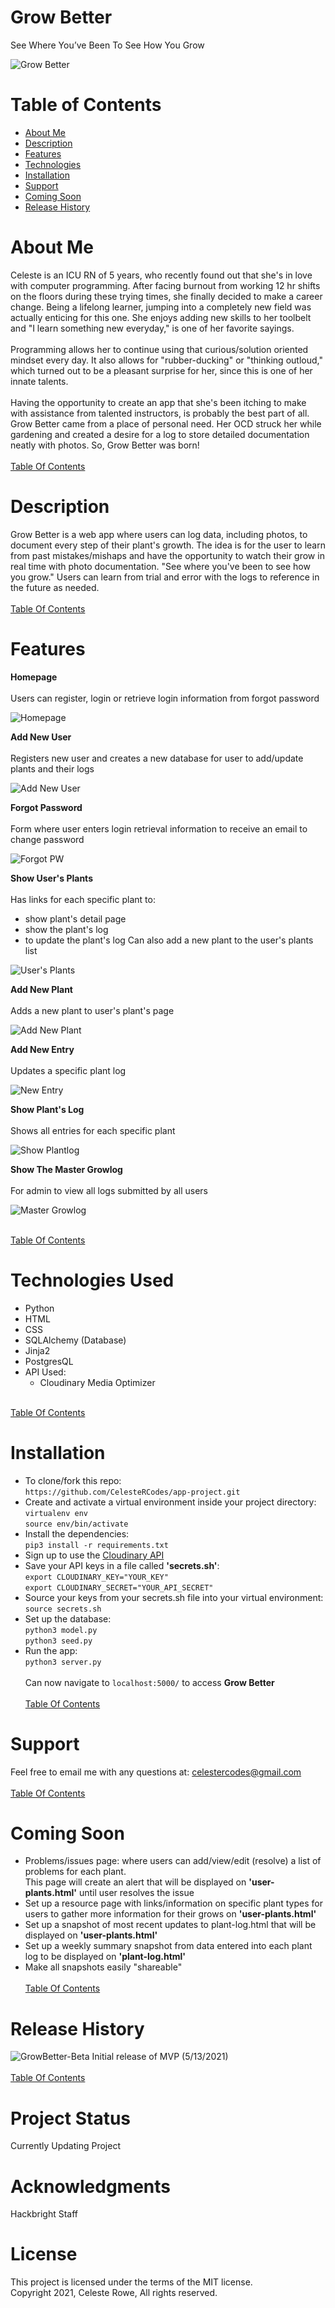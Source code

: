 

# Grow Better
See Where You’ve Been To See How You Grow <br>

![Grow Better](https://github.com/CelesteRCodes/app-project/blob/main/static/img/logo.jpg) 

# <a name="table-contents">
# Table of Contents
* [About Me](#about-me)
* [Description](#description)
* [Features](#features)
* [Technologies](#tech)
* [Installation](#install)
* [Support](#support)
* [Coming Soon](#comming-soon)
* [Release History](#release-history)


# <a name="about-me">
# About Me
Celeste is an ICU RN of 5 years, who recently found out that she's in love with computer programming. After facing burnout from working 12 hr shifts on the floors during these trying times, she finally decided to make a career change. Being a lifelong learner, jumping into a completely new field was actually enticing for this one. She enjoys adding new skills to her toolbelt and "I learn something new everyday," is one of her favorite sayings. <br><br>
Programming allows her to continue using that curious/solution oriented mindset every day. It also allows for "rubber-ducking" or "thinking outloud," which turned out to be a pleasant surprise for her, since this is one of her innate talents.<br><br>
Having the opportunity to create an app that she's been itching to make with assistance from talented instructors, is probably the best part of all. Grow Better came from a place of personal need. Her OCD struck her while gardening and created a desire for a log to store detailed documentation neatly with photos. So, Grow Better was born!  </a> <br><br>
[Table Of Contents](#table-contents)

# <a name="description">
# Description
Grow Better is a web app where users can log data, including photos, to document every step of their plant's growth. The idea is for the user to learn from past mistakes/mishaps and have the opportunity to watch their grow in real time with photo documentation. "See where you've been to see how you grow." Users can learn from trial and error with the logs to reference in the future as needed. 
</a><br><br>
[Table Of Contents](#table-contents)

# <a name="feautures">
# Features

**Homepage** <br><br>
Users can register, login or retrieve login information from forgot password 


![Homepage](https://github.com/CelesteRCodes/app-project/blob/main/static/img/printscreen/homepage.jpg)   

**Add New User** <br><br>
Registers new user and creates a new database for user to add/update plants and their logs 
 

![Add New User](https://github.com/CelesteRCodes/app-project/blob/main/static/img/printscreen/newuser.jpg) 

**Forgot Password** <br><br>
Form where user enters login retrieval information to receive an email to change password 


![Forgot PW](https://github.com/CelesteRCodes/app-project/blob/main/static/img/printscreen/forgotpw.jpg) 

**Show User's Plants** <br><br>
Has links for each specific plant to:
* show plant's detail page
* show the plant's log
* to update the plant's log
Can also add a new plant to the user's plants list 

![User's Plants](https://github.com/CelesteRCodes/app-project/blob/main/static/img/printscreen/userplants.jpg)

**Add New Plant** <br><br>
Adds a new plant to user's plant's page 
 

![Add New Plant](https://github.com/CelesteRCodes/app-project/blob/main/static/img/printscreen/newplant.jpg) 

**Add New Entry** <br><br>
Updates a specific plant log 


![New Entry](https://github.com/CelesteRCodes/app-project/blob/main/static/img/printscreen/newentry.jpg) 

**Show Plant's Log** <br><br>
Shows all entries for each specific plant 


![Show Plantlog](https://github.com/CelesteRCodes/app-project/blob/main/static/img/printscreen/plantlog.jpg) 

**Show The Master Growlog** <br><br>
For admin to view all logs submitted by all users 


![Master Growlog](https://github.com/CelesteRCodes/app-project/blob/main/static/img/printscreen/masterlog.jpg) 

</a><br>
[Table Of Contents](#table-contents)


# <a name="tech">
# Technologies Used
* Python
* HTML
* CSS
* SQLAlchemy (Database)
* Jinja2
* PostgresQL
* API Used:
    * Cloudinary Media Optimizer

</a><br>
[Table Of Contents](#table-contents)

# <a name="install">
# Installation
   * To clone/fork this repo: <br>
    `https://github.com/CelesteRCodes/app-project.git`
* Create and activate a virtual environment inside your project directory: <br>
        `virtualenv env` <br>
        `source env/bin/activate`
* Install the dependencies: <br>
        `pip3 install -r requirements.txt`
* Sign up to use the [Cloudinary API](https://cloudinary.com/?utm_source=google&utm_medium=cpc&utm_campaign=Abrand&utm_content=507572878502&utm_term=cloudinary%20api&gclid=Cj0KCQjwvr6EBhDOARIsAPpqUPFrfsru9mbQuY89JR800DOLyWVIOvPx-99ZvFboVEupJBZ3Br41S7AaAgzgEALw_wcB) 
* Save your API keys in a file called <strong>'secrets.sh'</strong>: <br>
        `export CLOUDINARY_KEY="YOUR_KEY"` <br>
        `export CLOUDINARY_SECRET="YOUR_API_SECRET"`
* Source your keys from your secrets.sh file into your virtual environment: <br>
        `source secrets.sh`
* Set up the database: <br>
        `python3 model.py` <br>
        `python3 seed.py`
* Run the app: <br>
        `python3 server.py`
        <br><br>
Can now navigate to `localhost:5000/` to access <strong>Grow Better</strong>
</a><br><br>
[Table Of Contents](#table-contents)


# <a name="support"> 
# Support
Feel free to email me with any questions at: celestercodes@gmail.com 
</a><br><br>
[Table Of Contents](#table-contents)

# <a name="coming-soon">
# Coming Soon
* Problems/issues page: where users can add/view/edit (resolve) a list of problems for each plant. <br>
    This page will create an alert that will be displayed on <strong>'user-plants.html'</strong> until user resolves the issue <br>
* Set up a resource page with links/information on specific plant types for users to gather more information for their grows on <strong>'user-plants.html'</strong><br>
* Set up a snapshot of most recent updates to plant-log.html that will be displayed on <strong>'user-plants.html'</strong><br>
* Set up a weekly summary snapshot from data entered into each plant log to be displayed on <strong>'plant-log.html'</strong><br>
* Make all snapshots easily "shareable" 
</a><br><br>
[Table Of Contents](#table-contents)

# <a name="release-history">
# Release History
![GrowBetter-Beta](https://img.shields.io/badge/GrowBetter-0.1.0-evergreen.svg) 
Initial release of MVP (5/13/2021)
</a><br><br>
[Table Of Contents](#table-contents)


# Project Status
Currently Updating Project

# Acknowledgments
Hackbright Staff 


# License
This project is licensed under the terms of the MIT license. <br>
Copyright 2021, Celeste Rowe, All rights reserved.

